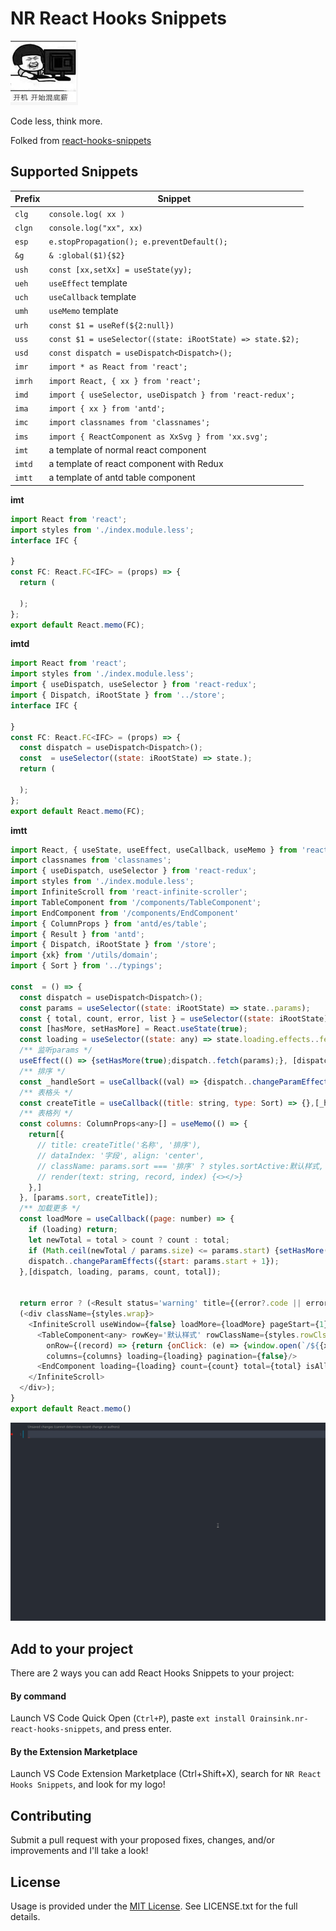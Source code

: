 
# NR React Hooks Snippets

![icon](./icon.png)

Code less, think more.

Folked from [react-hooks-snippets](https://github.com/alDuncanson/react-hooks-snippets)


## Supported Snippets

| Prefix  | Snippet |
| ------------- | ------------- |
| `clg` | `console.log( xx )` |
| `clgn` | `console.log("xx", xx)` |
| `esp` | `e.stopPropagation(); e.preventDefault();` |
| `&g` | `& :global($1){$2}` |
| `ush` | `const [xx,setXx] = useState(yy);` |
| `ueh` | `useEffect` template |
| `uch` | `useCallback` template |
| `umh` | `useMemo` template |
| `urh` | `const $1 = useRef(${2:null})` |
| `uss` | `const $1 = useSelector((state: iRootState) => state.$2);` |
| `usd` | `const dispatch = useDispatch<Dispatch>();` |
| `imr` | `import * as React from 'react';` |
| `imrh` | `import React, { xx } from 'react';` |
| `imd` | `import { useSelector, useDispatch } from 'react-redux';` |
| `ima` | `import { xx } from 'antd';` |
| `imc` | `import classnames from 'classnames';` |
| `ims` | `import { ReactComponent as XxSvg } from 'xx.svg';` |
| `imt` | a template of normal react component |
| `imtd` | a template of react component with Redux |
| `imtt` | a template of antd table component |

**imt**

```js
import React from 'react';
import styles from './index.module.less';
interface IFC {

}
const FC: React.FC<IFC> = (props) => {
  return (

  );
};
export default React.memo(FC);
```

**imtd**

```js
import React from 'react';
import styles from './index.module.less';
import { useDispatch, useSelector } from 'react-redux';
import { Dispatch, iRootState } from '../store';
interface IFC {

}
const FC: React.FC<IFC> = (props) => {
  const dispatch = useDispatch<Dispatch>();
  const  = useSelector((state: iRootState) => state.);
  return (

  );
};
export default React.memo(FC);
```

**imtt**

```js
import React, { useState, useEffect, useCallback, useMemo } from 'react';
import classnames from 'classnames';
import { useDispatch, useSelector } from 'react-redux';
import styles from './index.module.less';
import InfiniteScroll from 'react-infinite-scroller';
import TableComponent from '/components/TableComponent';
import EndComponent from '/components/EndComponent'
import { ColumnProps } from 'antd/es/table';
import { Result } from 'antd';
import { Dispatch, iRootState } from '/store';
import {xk} from '/utils/domain';
import { Sort } from '../typings';

const  = () => {
  const dispatch = useDispatch<Dispatch>();
  const params = useSelector((state: iRootState) => state..params);
  const { total, count, error, list } = useSelector((state: iRootState) => state..data);
  const [hasMore, setHasMore] = React.useState(true);
  const loading = useSelector((state: any) => state.loading.effects..fetch);
  /** 监听params */
  useEffect(() => {setHasMore(true);dispatch..fetch(params);}, [dispatch, params]);
  /** 排序 */
  const _handleSort = useCallback((val) => {dispatch..changeParamEffect({sort: val});},[dispatch]);
  /** 表格头 */
  const createTitle = useCallback((title: string, type: Sort) => {},[_handleSort]);
  /** 表格列 */
  const columns: ColumnProps<any>[] = useMemo(() => {
    return[{
      // title: createTitle('名称', '排序'),
      // dataIndex: '字段', align: 'center',
      // className: params.sort === '排序' ? styles.sortActive:默认样式,
      // render(text: string, record, index) {<></>}
    },]
  }, [params.sort, createTitle]);
  /** 加载更多 */
  const loadMore = useCallback((page: number) => {
    if (loading) return;
    let newTotal = total > count ? count : total;
    if (Math.ceil(newTotal / params.size) <= params.start) {setHasMore(false);return;}
    dispatch..changeParamEffects({start: params.start + 1});
  },[dispatch, loading, params, count, total]);


  return error ? (<Result status='warning' title={(error?.code || error?.name) ?? 500} subTitle={error?.message ?? '服务异常'} />) :
  (<div className={styles.wrap}>
    <InfiniteScroll useWindow={false} loadMore={loadMore} pageStart={1} threshold={100} initialLoad={false} hasMore={hasMore} getScrollParent={() => document.getElementById('scrollLayoutContent')}>
      <TableComponent<any> rowKey='默认样式' rowClassName={styles.rowCls} dataSource={list} locale={{ emptyText: 空白提示 }}
        onRow={(record) => {return {onClick: (e) => {window.open(`/${{xk}}/d/video/commentShot/${record.photoId}`);},};}}
        columns={columns} loading={loading} pagination={false}/>
      <EndComponent loading={loading} count={count} total={total} isAllSearch dataLength={list.length} />
    </InfiniteScroll>
  </div>);
}
export default React.memo()
```

![icon](./example.gif)

## Add to your project

There are 2 ways you can add React Hooks Snippets to your project:

#### By command
Launch VS Code Quick Open (`Ctrl+P`), paste `ext install Orainsink.nr-react-hooks-snippets`, and press enter.

#### By the Extension Marketplace
Launch VS Code Extension Marketplace (Ctrl+Shift+X), search for `NR React Hooks Snippets`, and look for my logo!


## Contributing

Submit a pull request with your proposed fixes, changes, and/or improvements and I'll take a look!

## License
Usage is provided under the [MIT License](https://opensource.org/licenses/MIT). See LICENSE.txt for the full details.
